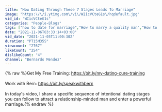 ```yaml
---
title: "How Dating Through These 7 Stages Leads To Marriage"
image: "https:\/\/i.ytimg.com\/vi\/WIicVCteG1s\/hqdefault.jpg"
vid_id: "WIicVCteG1s"
categories: "People-Blogs"
tags: ["how to date for marriage","How to marry a quality man","How to get engaged"]
date: "2021-11-06T03:33:14+03:00"
vid_date: "2021-11-05T11:00:30Z"
duration: "PT15M35S"
viewcount: "2767"
likeCount: "254"
dislikeCount: "4"
channel: "Bernardo Mendez"
---
```

{% raw %}Get My Free Training: <a rel="nofollow" target="blank" href="https://bit.ly/my-dating-cure-training">https://bit.ly/my-dating-cure-training</a><br /><br />Work with Bern: <a rel="nofollow" target="blank" href="https://bit.ly/speakwithbern">https://bit.ly/speakwithbern</a><br /><br />In today's video, I share a specific sequence of intentional dating stages you can follow to attract a relationship-minded man and enter a powerful marriage.{% endraw %}
